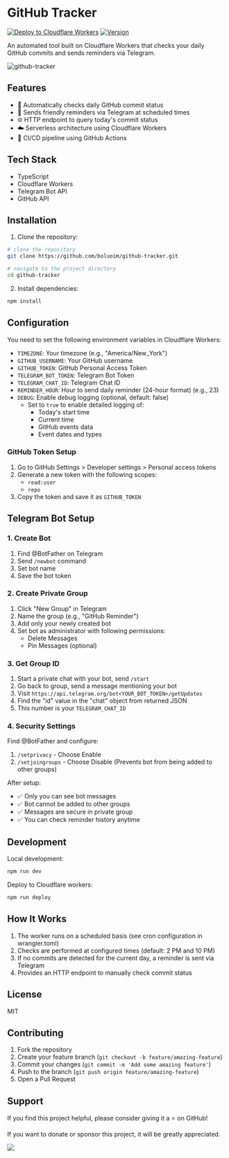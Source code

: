 # GitHub Tracker

[![Deploy to Cloudflare Workers](https://github.com/boluoim/github-tracker/actions/workflows/deploy.yml/badge.svg)](https://github.com/boluoim/github-tracker/actions/workflows/deploy.yml)
[![Version](https://img.shields.io/github/package-json/v/boluoim/github-tracker)](https://github.com/boluoim/github-tracker/releases)

An automated tool built on Cloudflare Workers that checks your daily GitHub commits and sends reminders via Telegram.

![github-tracker](https://github.com/user-attachments/assets/50476ba7-c001-48a5-a160-d8656187cabd)


## Features

- 🔄 Automatically checks daily GitHub commit status
- 📱 Sends friendly reminders via Telegram at scheduled times
- 🌐 HTTP endpoint to query today's commit status
- ☁️ Serverless architecture using Cloudflare Workers
- 🚀 CI/CD pipeline using GitHub Actions

## Tech Stack

- TypeScript
- Cloudflare Workers
- Telegram Bot API
- GitHub API

## Installation

1. Clone the repository:

```bash
# clone the repository
git clone https://github.com/boluoim/github-tracker.git

# navigate to the project directory
cd github-tracker
```

2. Install dependencies:

```bash
npm install
```

## Configuration

You need to set the following environment variables in Cloudflare Workers:

- `TIMEZONE`: Your timezone (e.g., "America/New_York")
- `GITHUB_USERNAME`: Your GitHub username
- `GITHUB_TOKEN`: GitHub Personal Access Token
- `TELEGRAM_BOT_TOKEN`: Telegram Bot Token
- `TELEGRAM_CHAT_ID`: Telegram Chat ID
- `REMINDER_HOUR`: Hour to send daily reminder (24-hour format) (e.g., 23)
- `DEBUG`: Enable debug logging (optional, default: false)
  - Set to `true` to enable detailed logging of:
    - Today's start time
    - Current time
    - GitHub events data
    - Event dates and types

### GitHub Token Setup

1. Go to GitHub Settings > Developer settings > Personal access tokens
2. Generate a new token with the following scopes:
   - `read:user`
   - `repo`
3. Copy the token and save it as `GITHUB_TOKEN`

## Telegram Bot Setup

### 1. Create Bot
1. Find @BotFather on Telegram
2. Send `/newbot` command
3. Set bot name
4. Save the bot token

### 2. Create Private Group
1. Click "New Group" in Telegram
2. Name the group (e.g., "GitHub Reminder")
3. Add only your newly created bot
4. Set bot as administrator with following permissions:
   - Delete Messages
   - Pin Messages (optional)

### 3. Get Group ID
1. Start a private chat with your bot, send `/start`
2. Go back to group, send a message mentioning your bot
3. Visit `https://api.telegram.org/bot<YOUR_BOT_TOKEN>/getUpdates`
4. Find the "id" value in the "chat" object from returned JSON
5. This number is your `TELEGRAM_CHAT_ID`

### 4. Security Settings
Find @BotFather and configure:
1. `/setprivacy` - Choose Enable
2. `/setjoingroups` - Choose Disable (Prevents bot from being added to other groups)

After setup:
- ✅ Only you can see bot messages
- ✅ Bot cannot be added to other groups
- ✅ Messages are secure in private group
- ✅ You can check reminder history anytime

## Development

Local development:

```bash
npm run dev
```

Deploy to Cloudflare workers:

```bash
npm run deploy
```

## How It Works

1. The worker runs on a scheduled basis (see cron configuration in wrangler.toml)
2. Checks are performed at configured times (default: 2 PM and 10 PM)
3. If no commits are detected for the current day, a reminder is sent via Telegram
4. Provides an HTTP endpoint to manually check commit status

## License

MIT

## Contributing

1. Fork the repository
2. Create your feature branch (`git checkout -b feature/amazing-feature`)
3. Commit your changes (`git commit -m 'Add some amazing feature'`)
4. Push to the branch (`git push origin feature/amazing-feature`)
5. Open a Pull Request

## Support

If you find this project helpful, please consider giving it a ⭐ on GitHub!

If you want to donate or sponsor this project, it will be greatly appreciated.

<a href="https://www.buymeacoffee.com/ryanliu"><img src="https://img.buymeacoffee.com/button-api/?text=Buy me a coffee&emoji=&slug=ryanliu&button_colour=FFDD00&font_colour=000000&font_family=Cookie&outline_colour=000000&coffee_colour=ffffff" /></a>
